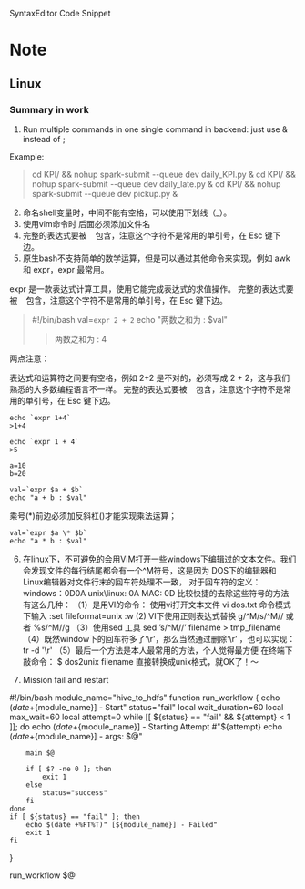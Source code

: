 SyntaxEditor Code Snippet

# Note 
## Linux 
### Summary in work  

1. Run multiple commands in one single command in backend:
just use & instead of ;

Example:
>cd KPI/ && nohup spark-submit --queue dev daily_KPI.py & cd KPI/ && nohup spark-submit --queue dev daily_late.py & cd KPI/ && nohup spark-submit --queue dev pickup.py &

2. 命名shell变量时，中间不能有空格，可以使用下划线（_）。
3. 使用vim命令时 后面必须添加文件名
4. 完整的表达式要被 ` ` 包含，注意这个字符不是常用的单引号，在 Esc 键下边。
5. 原生bash不支持简单的数学运算，但是可以通过其他命令来实现，例如 awk 和 expr，expr 最常用。

expr 是一款表达式计算工具，使用它能完成表达式的求值操作。
完整的表达式要被 ` ` 包含，注意这个字符不是常用的单引号，在 Esc 键下边。

>#!/bin/bash 
>val=`expr 2 + 2` 
>echo "两数之和为 : $val"
>>两数之和为  :  4

两点注意：

表达式和运算符之间要有空格，例如 2+2 是不对的，必须写成 2 + 2，这与我们熟悉的大多数编程语言不一样。
完整的表达式要被 ` ` 包含，注意这个字符不是常用的单引号，在 Esc 键下边。

    echo `expr 1+4`
	>1+4
	
	echo `expr 1 + 4`
	>5

```
a=10
b=20

val=`expr $a + $b`
echo "a + b : $val"
```

乘号(*)前边必须加反斜杠(\)才能实现乘法运算；
```
val=`expr $a \* $b`
echo "a * b : $val"
```


6. 在linux下，不可避免的会用VIM打开一些windows下编辑过的文本文件。我们会发现文件的每行结尾都会有一个^M符号，这是因为 DOS下的编辑器和Linux编辑器对文件行末的回车符处理不一致， 
对于回车符的定义： 
windows：0D0A 
unix\linux: 0A 
MAC: 0D 
比较快捷的去除这些符号的方法有这么几种： 
（1）是用VI的命令： 
    使用vi打开文本文件 
    vi dos.txt 
    命令模式下输入 
    :set fileformat=unix 
    :w 
(2) VI下使用正则表达式替换 
   g/\^M/s/\^M// 
    或者 
   %s/^M//g 
（3）使用sed 工具 
    sed ’s/^M//’ filename > tmp_filename 
（4）既然window下的回车符多了‘\r’，那么当然通过删除‘\r’ ，也可以实现： 
    tr -d '\r' 
（5）最后一个方法是本人最常用的方法，个人觉得最方便 
    在终端下敲命令： 
    $ dos2unix filename 
    直接转换成unix格式，就OK了！～  
	

7. Mission fail and restart

#!/bin/bash
module_name="hive_to_hdfs"
function run_workflow {
    echo $(date +%FT%T)" [${module_name}] - Start"
    status="fail"
    local wait_duration=60
    local max_wait=60
    local attempt=0
    while [[ ${status} == "fail" && ${attempt} < 1 ]]; do
        echo $(date +%FT%T)" [${module_name}] - Starting Attempt #"${attempt}
        echo $(date +%FT%T)" [${module_name}] - args: $@"


        main $@

        if [ $? -ne 0 ]; then
            exit 1
        else
            status="success"
        fi
    done
    if [ ${status} == "fail" ]; then
        echo $(date +%FT%T)" [${module_name}] - Failed"
        exit 1
    fi
}

run_workflow $@
